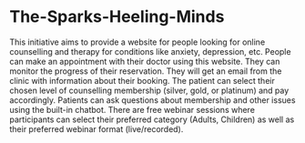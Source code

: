# The-Sparks-Heeling-Minds
This initiative aims to provide a website for people looking for online counselling and therapy for conditions like anxiety, depression, etc. People can make an appointment with their doctor using this website. They can monitor the progress of their reservation. They will get an email from the clinic with information about their booking. The patient can select their chosen level of counselling membership (silver, gold, or platinum) and pay accordingly. Patients can ask questions about membership and other issues using the built-in chatbot. There are free webinar sessions where participants can select their preferred category (Adults, Children) as well as their preferred webinar format (live/recorded).
